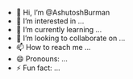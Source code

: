 - 👋 Hi, I’m @AshutoshBurman
- 👀 I’m interested in ...
- 🌱 I’m currently learning ...
- 💞️ I’m looking to collaborate on ...
- 📫 How to reach me ...
- 😄 Pronouns: ...
- ⚡ Fun fact: ...

<!---
AshutoshBurman/AshutoshBurman is a ✨ special ✨ repository because its `README.md` (this file) appears on your GitHub profile.
You can click the Preview link to take a look at your changes.
--->
